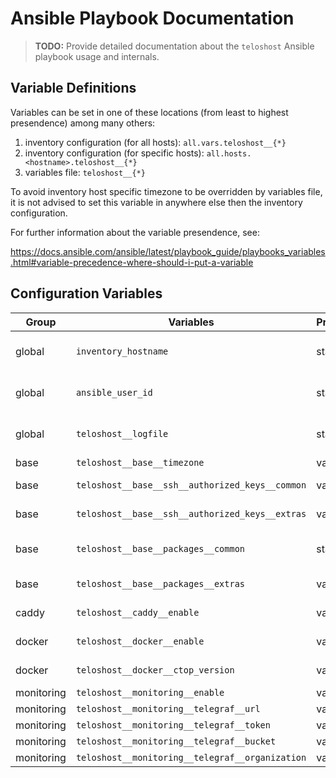 # Ansible Playbook Documentation

> **TODO:** Provide detailed documentation about the `teloshost` Ansible
> playbook usage and internals.

## Variable Definitions

Variables can be set in one of these locations (from least to highest
presendence) among many others:

1. inventory configuration (for all hosts): `all.vars.teloshost__{*}`
2. inventory configuration (for specific hosts): `all.hosts.<hostname>.teloshost__{*}`
3. variables file: `teloshost__{*}`

To avoid inventory host specific timezone to be overridden by variables file, it
is not advised to set this variable in anywhere else then the inventory
configuration.

For further information about the variable presendence, see:

<https://docs.ansible.com/ansible/latest/playbook_guide/playbooks_variables.html#variable-precedence-where-should-i-put-a-variable>

## Configuration Variables

| Group      | Variables                                       | Provision | Type            | Default              | Notes                                              |
| ---------- | ----------------------------------------------- | --------- | --------------- | -------------------- | -------------------------------------------------- |
| global     | `inventory_hostname`                            | static    | string          | provided by Ansible  |                                                    |
| global     | `ansible_user_id`                               | static    | string          | provided by Ansible  | Username used to establish the SSH connection with |
| global     | `teloshost__logfile`                            | static    | path            | provided by playbook | Set to `/var/log/teloshost.yaml`                   |
| base       | `teloshost__base__timezone`                     | variable  | string          | `UTC`                |                                                    |
| base       | `teloshost__base__ssh__authorized_keys__common` | variable  | list of strings | `[]`                 | A list of GitHub logins                            |
| base       | `teloshost__base__ssh__authorized_keys__extras` | variable  | list of strings | `[]`                 | A list of GitHub logins                            |
| base       | `teloshost__base__packages__common`             | static    | list of strings | provided by Ansible  | Default system packages to be installed.           |
| base       | `teloshost__base__packages__extras`             | variable  | list of strings | `[]`                 | List of extra system packages to be installed.     |
| caddy      | `teloshost__caddy__enable`                      | variable  | boolean         | `false`              | Indication to enable Caddy service or not          |
| docker     | `teloshost__docker__enable`                     | variable  | boolean         | `false`              | Indication to enable Docker service or not         |
| docker     | `teloshost__docker__ctop_version`               | variable  | string          | `0.7.7`              | Version of `ctop` to be installed                  |
| monitoring | `teloshost__monitoring__enable`                 | variable  | boolean         | `true`               |                                                    |
| monitoring | `teloshost__monitoring__telegraf__url`          | variable  | string          |                      |                                                    |
| monitoring | `teloshost__monitoring__telegraf__token`        | variable  | string          |                      |                                                    |
| monitoring | `teloshost__monitoring__telegraf__bucket`       | variable  | string          |                      |                                                    |
| monitoring | `teloshost__monitoring__telegraf__organization` | variable  | string          |                      |                                                    |
